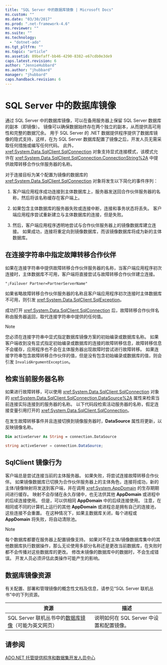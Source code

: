 ```yaml
---
title: "SQL Server 中的数据库镜像 | Microsoft Docs"
ms.custom: ""
ms.date: "03/30/2017"
ms.prod: ".net-framework-4.6"
ms.reviewer: ""
ms.suite: ""
ms.technology: 
  - "dotnet-ado"
ms.tgt_pltfrm: ""
ms.topic: "article"
ms.assetid: 89befaff-bb46-4290-8382-e67cdb0e3de9
caps.latest.revision: 6
author: "JennieHubbard"
ms.author: "jhubbard"
manager: "jhubbard"
caps.handback.revision: 6
---
```

# SQL Server 中的数据库镜像
通过 SQL Server 中的数据库镜像，可以在备用服务器上保留 SQL Server 数据库的副本（即镜像）。  镜像可以确保数据始终存在两个独立的副本，从而提供高可用性和完整的数据冗余。  用于 SQL Server 的 .NET 数据提供程序提供了数据库镜像的隐式支持，这样，在为 SQL Server 数据库配置了镜像之后，开发人员无需采取任何措施或编写任何代码。  此外，<xref:System.Data.SqlClient.SqlConnection> 对象支持显式连接模式，该模式允许在 <xref:System.Data.SqlClient.SqlConnection.ConnectionString%2A> 中提供故障转移合作伙伴服务器的名称。  
  
 对于连接目标为某个配置为镜像的数据库的 <xref:System.Data.SqlClient.SqlConnection> 对象将发生以下简化的事件序列：  
  
1.  客户端应用程序成功连接到主体数据库上，服务器发送回合作伙伴服务器的名称，然后将该名称缓存在客户端上。  
  
2.  如果包含主体数据库的服务器失败或连接中断，连接和事务状态将丢失。  客户端应用程序尝试重新建立与主体数据库的连接，但是失败。  
  
3.  然后，客户端应用程序透明地尝试与合作伙伴服务器上的镜像数据库建立连接。  如果成功，连接将重定向到镜像数据库，而该镜像数据库将成为新的主体数据库。  
  
## 在连接字符串中指定故障转移合作伙伴  
 如果在连接字符串中提供故障转移合作伙伴服务器的名称，当客户端应用程序初次连接时，主体数据库不可用，客户端将直接尝试与故障转移合作伙伴建立连接。  
  
```  
";Failover Partner=PartnerServerName"  
```  
  
 如果省略故障转移合作伙伴服务器的名称且客户端应用程序初次连接时主体数据库不可用，则引发 <xref:System.Data.SqlClient.SqlException>。  
  
 成功打开 <xref:System.Data.SqlClient.SqlConnection> 后，故障转移合作伙伴名称由服务器返回，取代连接字符串中提供的任何值。  
  
> [!NOTE]
>  您必须在连接字符串中显式指定数据库镜像方案的初始编录或数据库名称。  如果客户端收到没有显式指定初始编录或数据库的连接的故障转移信息，故障转移信息不会缓存，应用程序也不会在主体服务器出现故障时尝试进行故障转移。  如果连接字符串包含故障转移合作伙伴的值，但是没有包含初始编录或数据库的值，则会引发 `InvalidArgumentException`。  
  
## 检索当前服务器名称  
 如果进行故障转移，可以使用 <xref:System.Data.SqlClient.SqlConnection> 对象的 <xref:System.Data.SqlClient.SqlConnection.DataSource%2A> 属性来检索当前连接实际连接到的服务器的名称。  以下代码段检索活动服务器的名称，假定连接变量引用打开的 <xref:System.Data.SqlClient.SqlConnection>。  
  
 在发生故障转移事件并且连接切换到镜像服务器时，**DataSource** 属性将更新，以反映镜像名称。  
  
```vb  
Dim activeServer As String = connection.DataSource  
```  
  
```csharp  
string activeServer = connection.DataSource;  
```  
  
## SqlClient 镜像行为  
 客户端总是尝试连接当前的主体服务器。  如果失败，将尝试连接故障转移合作伙伴。  如果镜像数据库已切换为合作伙伴服务器上的主体角色，连接将成功，新的主体\/镜像映射将发送到客户端，并在调用 <xref:System.AppDomain> 的生存期期间进行缓存。  映射不会存储在永久存储中，也无法供其他 **AppDomain** 或进程中的后续连接使用。  但是，可以供相同 **AppDomain** 中的后续连接使用。  注意，在相同或不同的计算机上运行的其他 **AppDomain** 或进程总是拥有自己的连接池，这些连接不会重置。  在这种情况下，如果主数据库关闭，每个进程或 **AppDomain** 将失败，将自动清除池。  
  
> [!NOTE]
>  每个数据库都要在服务器上配置镜像支持。  如果对不在主体\/镜像数据库集中的其他数据库执行数据操作，那么无论使用多部分名称还是更改当前数据库，在失败时都不会传播对这些数据库的更改。  修改未镜像的数据库中的数据时，不会生成错误。  开发人员必须评估此类操作可能产生的影响。  
  
## 数据库镜像资源  
 有关配置、部署和管理镜像的概念性文档及信息，请参见“SQL Server 联机丛书”中的下列资源。  
  
|资源|描述|  
|--------|--------|  
|SQL Server 联机丛书中的[数据库镜像](http://msdn.microsoft.com/library/bb934127.aspx)（可能为英文网页）|说明如何在 SQL Server 中设置和配置镜像。|  
  
## 请参阅  
 [ADO.NET 托管提供程序和数据集开发人员中心](http://go.microsoft.com/fwlink/?LinkId=217917)